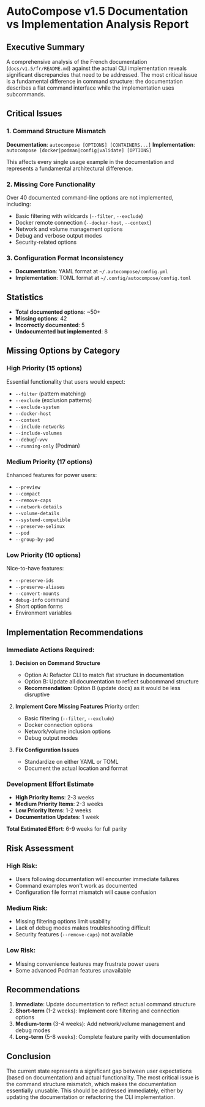 # AutoCompose v1.5 Documentation vs Implementation Analysis Report

## Executive Summary

A comprehensive analysis of the French documentation (`docs/v1.5/fr/README.md`) against the actual CLI implementation reveals significant discrepancies that need to be addressed. The most critical issue is a fundamental difference in command structure: the documentation describes a flat command interface while the implementation uses subcommands.

## Critical Issues

### 1. Command Structure Mismatch
**Documentation**: `autocompose [OPTIONS] [CONTAINERS...]`
**Implementation**: `autocompose [docker|podman|config|validate] [OPTIONS]`

This affects every single usage example in the documentation and represents a fundamental architectural difference.

### 2. Missing Core Functionality
Over 40 documented command-line options are not implemented, including:
- Basic filtering with wildcards (`--filter`, `--exclude`)
- Docker remote connection (`--docker-host`, `--context`)
- Network and volume management options
- Debug and verbose output modes
- Security-related options

### 3. Configuration Format Inconsistency
- **Documentation**: YAML format at `~/.autocompose/config.yml`
- **Implementation**: TOML format at `~/.config/autocompose/config.toml`

## Statistics

- **Total documented options**: ~50+
- **Missing options**: 42
- **Incorrectly documented**: 5
- **Undocumented but implemented**: 8

## Missing Options by Category

### High Priority (15 options)
Essential functionality that users would expect:
- `--filter` (pattern matching)
- `--exclude` (exclusion patterns)
- `--exclude-system`
- `--docker-host`
- `--context`
- `--include-networks`
- `--include-volumes`
- `--debug`/`-vvv`
- `--running-only` (Podman)

### Medium Priority (17 options)
Enhanced features for power users:
- `--preview`
- `--compact`
- `--remove-caps`
- `--network-details`
- `--volume-details`
- `--systemd-compatible`
- `--preserve-selinux`
- `--pod`
- `--group-by-pod`

### Low Priority (10 options)
Nice-to-have features:
- `--preserve-ids`
- `--preserve-aliases`
- `--convert-mounts`
- `debug-info` command
- Short option forms
- Environment variables

## Implementation Recommendations

### Immediate Actions Required:

1. **Decision on Command Structure**
   - Option A: Refactor CLI to match flat structure in documentation
   - Option B: Update all documentation to reflect subcommand structure
   - **Recommendation**: Option B (update docs) as it would be less disruptive

2. **Implement Core Missing Features**
   Priority order:
   - Basic filtering (`--filter`, `--exclude`)
   - Docker connection options
   - Network/volume inclusion options
   - Debug output modes

3. **Fix Configuration Issues**
   - Standardize on either YAML or TOML
   - Document the actual location and format

### Development Effort Estimate

- **High Priority Items**: 2-3 weeks
- **Medium Priority Items**: 2-3 weeks  
- **Low Priority Items**: 1-2 weeks
- **Documentation Updates**: 1 week

**Total Estimated Effort**: 6-9 weeks for full parity

## Risk Assessment

### High Risk:
- Users following documentation will encounter immediate failures
- Command examples won't work as documented
- Configuration file format mismatch will cause confusion

### Medium Risk:
- Missing filtering options limit usability
- Lack of debug modes makes troubleshooting difficult
- Security features (`--remove-caps`) not available

### Low Risk:
- Missing convenience features may frustrate power users
- Some advanced Podman features unavailable

## Recommendations

1. **Immediate**: Update documentation to reflect actual command structure
2. **Short-term** (1-2 weeks): Implement core filtering and connection options
3. **Medium-term** (3-4 weeks): Add network/volume management and debug modes
4. **Long-term** (5-8 weeks): Complete feature parity with documentation

## Conclusion

The current state represents a significant gap between user expectations (based on documentation) and actual functionality. The most critical issue is the command structure mismatch, which makes the documentation essentially unusable. This should be addressed immediately, either by updating the documentation or refactoring the CLI implementation.